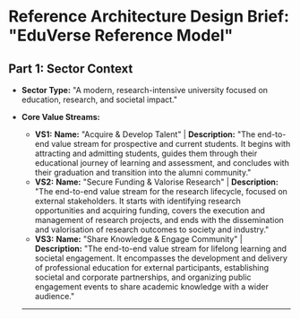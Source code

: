 # Reference Architecture Design Brief: "EduVerse Reference Model"

## Part 1: Sector Context

* **Sector Type:** "A modern, research-intensive university focused on education, research, and societal impact."
* **Core Value Streams:**
  * **VS1:** **Name:** "Acquire & Develop Talent" | **Description:** "The end-to-end value stream for prospective and current students. It begins with attracting and admitting students, guides them through their educational journey of learning and assessment, and concludes with their graduation and transition into the alumni community."
  * **VS2:** **Name:** "Secure Funding & Valorise Research" | **Description:** "The end-to-end value stream for the research lifecycle, focused on external stakeholders. It starts with identifying research opportunities and acquiring funding, covers the execution and management of research projects, and ends with the dissemination and valorisation of research outcomes to society and industry."
  * **VS3:** **Name:** "Share Knowledge & Engage Community" | **Description:** "The end-to-end value stream for lifelong learning and societal engagement. It encompasses the development and delivery of professional education for external participants, establishing societal and corporate partnerships, and organizing public engagement events to share academic knowledge with a wider audience."

  ---
